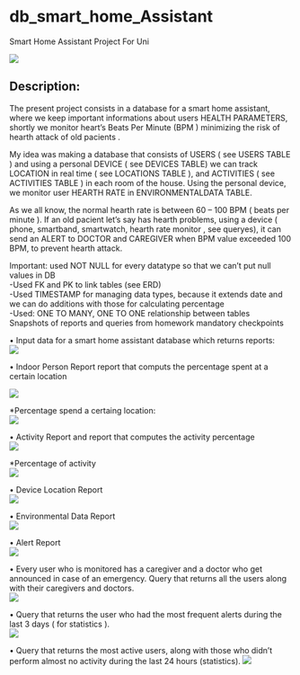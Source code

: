 # db_smart_home_Assistant
Smart Home Assistant Project For Uni  


<img src="https://i.imgur.com/vIF7LpH.png" />  


## Description:

  The present project consists in a database for a smart home assistant, where we keep important informations about users HEALTH PARAMETERS, shortly we monitor heart’s Beats Per Minute (BPM ) minimizing the risk of hearth attack of old pacients .   
  
  My idea was making a database that consists of USERS ( see USERS TABLE ) and using a personal DEVICE ( see DEVICES TABLE) we can track LOCATION in real time ( see LOCATIONS TABLE ), and ACTIVITIES ( see ACTIVITIES TABLE ) in each room of the house. Using the personal device, we monitor user HEARTH RATE in ENVIRONMENTALDATA TABLE.

As we all know, the normal hearth rate is between 60 – 100 BPM ( beats per minute ). If an old pacient let’s say has hearth problems, using a device ( phone, smartband, smartwatch, hearth rate monitor , see queryes), it can send an ALERT to DOCTOR and CAREGIVER when BPM value exceeded 100 BPM, to prevent hearth attack.  


Important: used NOT NULL for every datatype so that we can’t put null values in DB  
	-Used FK and PK to link tables (see ERD)  
	-Used TIMESTAMP for managing data types, because it extends date and we can do additions with those for calculating percentage  
	-Used: ONE TO MANY, ONE TO ONE relationship between tables  
Snapshots of reports and queries from homework mandatory checkpoints   


•	 Input data for a smart home assistant database which returns reports:  
<img src="https://i.imgur.com/taNFqyT.png" />  

•	Indoor Person Report report that computs the percentage spent at a certain location  

<img src="https://i.imgur.com/0953b4M.png" />    

*Percentage spend a certaing location:    
<img src="https://i.imgur.com/Vhh0w62.png" />  

•	Activity Report and report that  computes the activity percentage  
<img src="https://i.imgur.com/0H1ZBJH.png" />       

*Percentage of activity  
<img src="https://i.imgur.com/NK1zwqC.png" />     

•	Device Location Report   
<img src="https://i.imgur.com/xKEiUmF.png" />   

•	Environmental Data Report  
<img src="https://i.imgur.com/AGKruvP.jpg" />    

•	Alert Report  
<img src="https://i.imgur.com/Jcd9tqw.jpg" />  
 
• Every user who is monitored has a caregiver and a doctor who get announced in case of an emergency. Query that returns all the users along with their caregivers and doctors.  
<img src="https://i.imgur.com/HJhWgEp.png" />   

•	Query that returns the user who had the most frequent alerts during the last 3 days ( for statistics ).  
<img src="https://i.imgur.com/30qzZs4.jpg" />  

•	Query that returns the most active users, along with those who didn’t perform almost no activity during the last 24 hours (statistics).
<img src="https://i.imgur.com/iHeuvUG.jpg" />










 
 
 
